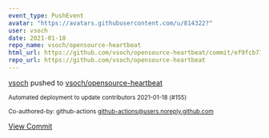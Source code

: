 ```yaml
---
event_type: PushEvent
avatar: "https://avatars.githubusercontent.com/u/814322?"
user: vsoch
date: 2021-01-18
repo_name: vsoch/opensource-heartbeat
html_url: https://github.com/vsoch/opensource-heartbeat/commit/ef9fcb71af6e77b6dd0a8f5d2864bbd3393c9eb0
repo_url: https://github.com/vsoch/opensource-heartbeat
---
```


<a href='https://github.com/vsoch' target='_blank'>vsoch</a> pushed to <a href='https://github.com/vsoch/opensource-heartbeat' target='_blank'>vsoch/opensource-heartbeat</a>

<small>Automated deployment to update contributors 2021-01-18 (#155)

Co-authored-by: github-actions <github-actions@users.noreply.github.com></small>

<a href='https://github.com/vsoch/opensource-heartbeat/commit/ef9fcb71af6e77b6dd0a8f5d2864bbd3393c9eb0' target='_blank'>View Commit</a>